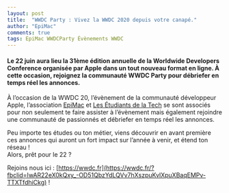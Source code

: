 ```yaml
---
layout: post
title:  "WWDC Party : Vivez la WWDC 2020 depuis votre canapé."
author: "EpiMac"
comments: true
tags: EpiMac WWDCParty Évènements WWDC
---
```


#### Le 22 juin aura lieu la 31ème édition annuelle de la Worldwide Developers Conference organisée par Apple dans un tout nouveau format en ligne. À cette occasion, rejoignez la communauté WWDC Party pour débriefer en temps réel les annonces.

À l’occasion de la WWDC 20, l’évènement de la communauté développeur Apple, l’association  [EpiMac](https://www.facebook.com/EpiMac.org/?__tn__=K-R&eid=ARAhLK1Q5qV-ScjqNWBn8fWVLCOMyWvszb00FXQcRMrMwXwYkiAMGawgBRFl9becNmzKTLPRkN_IyboE&fref=mentions&__xts__%5B0%5D=68.ARClHqbsluOUW89zpCBBS6jWERmf-Odb6I1tVIgxHPWPxpfRaAlOyvj-jYq_J-68j5j-dMP4uvjpIwHtiECCHB-ZaZrx3hCfAKHMQTCF1a89UNb5JtBkkEoKQUwaYz67GRFnb1fb3OC6_1XfoSrR14Q8hMGfTZbleqQQTBcF21FnCEiAJtoJ1xyM4GsT6JKIvNGPYclzXQ4VNNkNyZH4z4t8iw1JHkw6pIjgD5bt26NIJ2BSU5kjWYyu2yDFByFYkVR94fU2DW7-voDaK38NoYnk7bx6LGeR01KNXX0A5m6A0VW8c4KEDMsh1KN7J-8lVSPZTe_2pVXuoQ_NpgjhfSYkxQ)  et  [Les Étudiants de la Tech](https://www.facebook.com/LesEtuTech/?__tn__=K-R&eid=ARBiTrmQE6v2Bk8K3aj42H3bOSO-h_RisOZUH8CyUTMX1fc3Y-1geH3iMNUOvfP7r9gEJDV-79vRqsyM&fref=mentions&__xts__%5B0%5D=68.ARClHqbsluOUW89zpCBBS6jWERmf-Odb6I1tVIgxHPWPxpfRaAlOyvj-jYq_J-68j5j-dMP4uvjpIwHtiECCHB-ZaZrx3hCfAKHMQTCF1a89UNb5JtBkkEoKQUwaYz67GRFnb1fb3OC6_1XfoSrR14Q8hMGfTZbleqQQTBcF21FnCEiAJtoJ1xyM4GsT6JKIvNGPYclzXQ4VNNkNyZH4z4t8iw1JHkw6pIjgD5bt26NIJ2BSU5kjWYyu2yDFByFYkVR94fU2DW7-voDaK38NoYnk7bx6LGeR01KNXX0A5m6A0VW8c4KEDMsh1KN7J-8lVSPZTe_2pVXuoQ_NpgjhfSYkxQ)  se sont associés pour non seulement te faire assister à l’évènement mais également rejoindre une communauté de passionnés et débriefer en temps réel les annonces.

Peu importe tes études ou ton métier, viens découvrir en avant première ces annonces qui auront un fort impact sur l’année à venir, et étend ton réseau !  
Alors, prêt pour le 22 ?

Rejoins nous ici :  [https://wwdc.fr](https://wwdc.fr/?fbclid=IwAR22eX0kQxy_-OD51QbzYdLQVv7hXszpuKvlXpuXBaqEMPv-TTXTfdhiCkg)  !